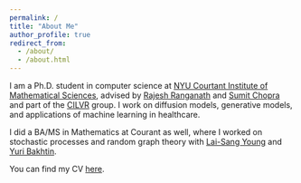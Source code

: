 ```yaml
---
permalink: /
title: "About Me"
author_profile: true
redirect_from: 
  - /about/
  - /about.html
---
```


I am a Ph.D. student in computer science at [NYU Courtant Institute of Mathematical Sciences](https://cims.nyu.edu/), advised by [Rajesh Ranganath](https://cims.nyu.edu/~rajeshr/) and [Sumit Chopra](https://spchopra.org/) and part of the [CILVR](https://wp.nyu.edu/cilvr/cilvr-people/) group. I work on diffusion models, generative models, and applications of machine learning in healthcare. 

I did a BA/MS in Mathematics at Courant as well, where I worked on stochastic processes and random graph theory with [Lai-Sang Young](https://math.nyu.edu/people/profiles/YOUNG_Lai-Sang.html) and [Yuri Bakhtin](https://cims.nyu.edu/~bakhtin/). 


You can find my CV [here](/files/singhal_raghav.pdf).
